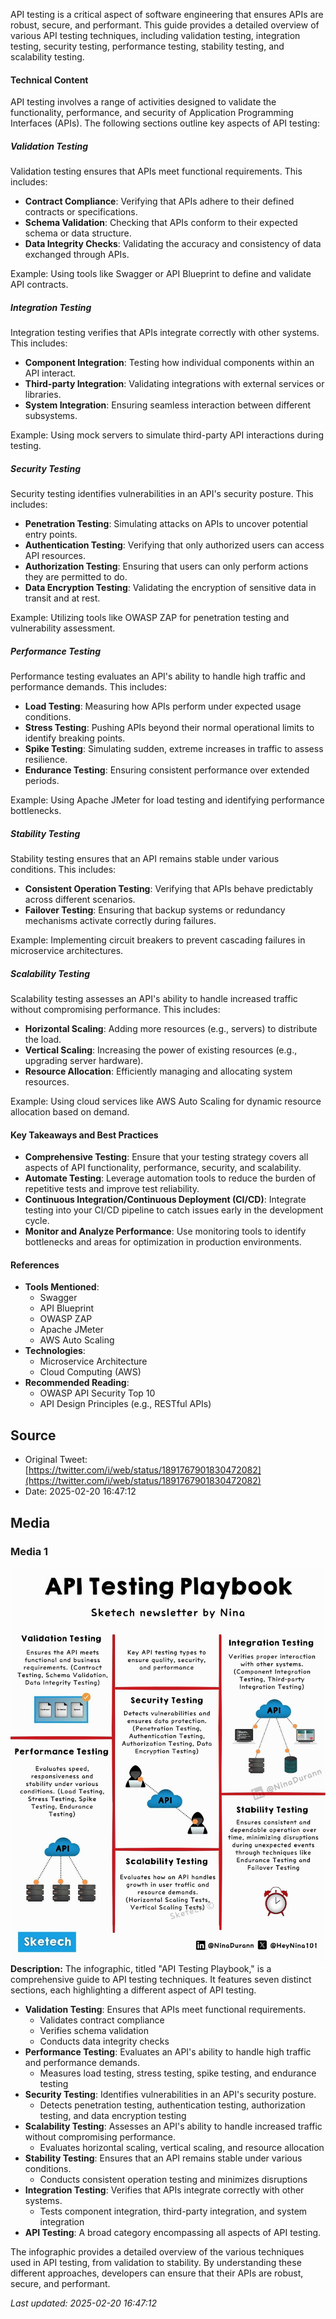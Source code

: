 API testing is a critical aspect of software engineering that ensures APIs are robust, secure, and performant. This guide provides a detailed overview of various API testing techniques, including validation testing, integration testing, security testing, performance testing, stability testing, and scalability testing.

#### Technical Content
API testing involves a range of activities designed to validate the functionality, performance, and security of Application Programming Interfaces (APIs). The following sections outline key aspects of API testing:

##### Validation Testing
Validation testing ensures that APIs meet functional requirements. This includes:
* **Contract Compliance**: Verifying that APIs adhere to their defined contracts or specifications.
* **Schema Validation**: Checking that APIs conform to their expected schema or data structure.
* **Data Integrity Checks**: Validating the accuracy and consistency of data exchanged through APIs.

Example: Using tools like Swagger or API Blueprint to define and validate API contracts.

##### Integration Testing
Integration testing verifies that APIs integrate correctly with other systems. This includes:
* **Component Integration**: Testing how individual components within an API interact.
* **Third-party Integration**: Validating integrations with external services or libraries.
* **System Integration**: Ensuring seamless interaction between different subsystems.

Example: Using mock servers to simulate third-party API interactions during testing.

##### Security Testing
Security testing identifies vulnerabilities in an API's security posture. This includes:
* **Penetration Testing**: Simulating attacks on APIs to uncover potential entry points.
* **Authentication Testing**: Verifying that only authorized users can access API resources.
* **Authorization Testing**: Ensuring that users can only perform actions they are permitted to do.
* **Data Encryption Testing**: Validating the encryption of sensitive data in transit and at rest.

Example: Utilizing tools like OWASP ZAP for penetration testing and vulnerability assessment.

##### Performance Testing
Performance testing evaluates an API's ability to handle high traffic and performance demands. This includes:
* **Load Testing**: Measuring how APIs perform under expected usage conditions.
* **Stress Testing**: Pushing APIs beyond their normal operational limits to identify breaking points.
* **Spike Testing**: Simulating sudden, extreme increases in traffic to assess resilience.
* **Endurance Testing**: Ensuring consistent performance over extended periods.

Example: Using Apache JMeter for load testing and identifying performance bottlenecks.

##### Stability Testing
Stability testing ensures that an API remains stable under various conditions. This includes:
* **Consistent Operation Testing**: Verifying that APIs behave predictably across different scenarios.
* **Failover Testing**: Ensuring that backup systems or redundancy mechanisms activate correctly during failures.

Example: Implementing circuit breakers to prevent cascading failures in microservice architectures.

##### Scalability Testing
Scalability testing assesses an API's ability to handle increased traffic without compromising performance. This includes:
* **Horizontal Scaling**: Adding more resources (e.g., servers) to distribute the load.
* **Vertical Scaling**: Increasing the power of existing resources (e.g., upgrading server hardware).
* **Resource Allocation**: Efficiently managing and allocating system resources.

Example: Using cloud services like AWS Auto Scaling for dynamic resource allocation based on demand.

#### Key Takeaways and Best Practices
- **Comprehensive Testing**: Ensure that your testing strategy covers all aspects of API functionality, performance, security, and scalability.
- **Automate Testing**: Leverage automation tools to reduce the burden of repetitive tests and improve test reliability.
- **Continuous Integration/Continuous Deployment (CI/CD)**: Integrate testing into your CI/CD pipeline to catch issues early in the development cycle.
- **Monitor and Analyze Performance**: Use monitoring tools to identify bottlenecks and areas for optimization in production environments.

#### References
- **Tools Mentioned**:
  - Swagger
  - API Blueprint
  - OWASP ZAP
  - Apache JMeter
  - AWS Auto Scaling
- **Technologies**:
  - Microservice Architecture
  - Cloud Computing (AWS)
- **Recommended Reading**:
  - OWASP API Security Top 10
  - API Design Principles (e.g., RESTful APIs)
## Source

- Original Tweet: [https://twitter.com/i/web/status/1891767901830472082](https://twitter.com/i/web/status/1891767901830472082)
- Date: 2025-02-20 16:47:12


## Media

### Media 1
![media_0](./media_0.jpg)
**Description:** The infographic, titled "API Testing Playbook," is a comprehensive guide to API testing techniques. It features seven distinct sections, each highlighting a different aspect of API testing.

*   **Validation Testing**: Ensures that APIs meet functional requirements.
    *   Validates contract compliance
    *   Verifies schema validation
    *   Conducts data integrity checks
*   **Performance Testing**: Evaluates an API's ability to handle high traffic and performance demands.
    *   Measures load testing, stress testing, spike testing, and endurance testing
*   **Security Testing**: Identifies vulnerabilities in an API's security posture.
    *   Detects penetration testing, authentication testing, authorization testing, and data encryption testing
*   **Scalability Testing**: Assesses an API's ability to handle increased traffic without compromising performance.
    *   Evaluates horizontal scaling, vertical scaling, and resource allocation
*   **Stability Testing**: Ensures that an API remains stable under various conditions.
    *   Conducts consistent operation testing and minimizes disruptions
*   **Integration Testing**: Verifies that APIs integrate correctly with other systems.
    *   Tests component integration, third-party integration, and system integration
*   **API Testing**: A broad category encompassing all aspects of API testing.

The infographic provides a detailed overview of the various techniques used in API testing, from validation to stability. By understanding these different approaches, developers can ensure that their APIs are robust, secure, and performant.

*Last updated: 2025-02-20 16:47:12*